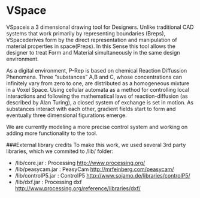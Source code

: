 VSpace
======
VSpaceis a 3 dimensional drawing tool for Designers. 
Unlike traditional CAD systems that work primarily by representing boundaries (Breps), 
VSpacederives form by the direct representation and manipulation of material properties in space(Preps).
In this Sense this tool allows the designer to treat Form and Material simultaneously in the same design environment.

As a digital environment, P-Rep is based on chemical Reaction Diffussion Phenomena. 
Three “substances” A,B and C, whose concentrations can infinitely vary from zero to one, 
are distributed as a homogeneous mixture in a Voxel Space. Using cellular automata as a method 
for controlling local interactions and following the mathematical laws of reaction-diffusion 
(as described by Alan Turing), a closed system of exchange is set in motion. As substances interact
with each other, gradient fields start to form and eventually three dimensional figurations emerge.

We are currently modeling a more precise control system and working on adding more functionality to the tool.

###External library credits
To make this work, we used several 3rd party libraries, which we commited to /lib/ folder:
- /lib/core.jar :       Processing      http://www.processing.org/
- /lib/peasycam.jar :   PeasyCam        http://mrfeinberg.com/peasycam/
- /lib/controlP5.jar :  ControlP5       http://www.sojamo.de/libraries/controlP5/
- /lib/dxf.jar  :       Processing dxf  http://www.processing.org/reference/libraries/dxf/
